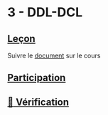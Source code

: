 # 3 - DDL-DCL

## [Leçon]()

Suivre le [document](documentation/Lesson.md) sur le cours

## [Participation](.scripts/Participation.md)

## [:construction: Vérification](documentation/ListeDeVerification.md)

